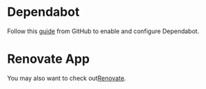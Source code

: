 # Dependabot

Follow this
[guide](https://docs.github.com/en/code-security/dependabot/dependabot-security-updates/configuring-dependabot-security-updates)
from GitHub to enable and configure Dependabot.

# Renovate App

You may also want to check out[Renovate](https://github.com/apps/renovate).
